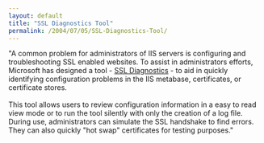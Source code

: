```yaml
---
layout: default
title: "SSL Diagnostics Tool"
permalink: /2004/07/05/SSL-Diagnostics-Tool/
---
```


<P>"A common problem for administrators of IIS servers is configuring and troubleshooting SSL enabled websites. To assist in administrators efforts, Microsoft has designed a tool - <A class="" href="http://www.microsoft.com/downloads/details.aspx?FamilyID=cabea1d0-5a10-41bc-83d4-06c814265282&amp;displaylang=en" target=_blank>SSL Diagnostics</A> - to aid in quickly identifying configuration problems in the IIS metabase, certificates, or certificate stores. <BR><BR>This tool allows users to review configuration information in a easy to read view mode or to run the tool silently with only the creation of a log file. During use, administrators can simulate the SSL handshake to find errors. They can also quickly "hot swap" certificates for testing purposes."</P>